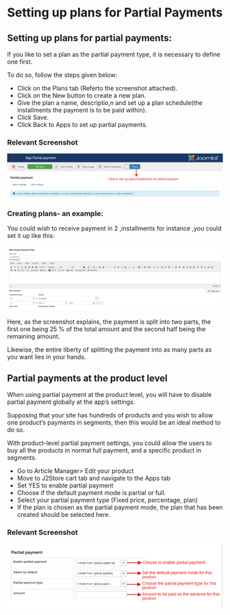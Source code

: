 # Setting up plans for Partial Payments

## Setting up plans for partial payments: <a href="#setting-up-plans-for-partial-payments" id="setting-up-plans-for-partial-payments"></a>

If you like to set a plan as the partial payment type, it is necessary to define one first.

To do so, follow the steps given below:

* Click on the Plans tab (Referto  the screenshot attached).
* Click on the New button to create a new plan.
* Give the plan a name, descriptio,n and set up a plan schedule(the installments the payment is to be paid within).
* Click Save.
* Click Back to Apps to set up partial payments.

### Relevant Screenshot <a href="#relevant-screenshot" id="relevant-screenshot"></a>

![partial payment paln](https://raw.githubusercontent.com/j2store/doc-images/master/partial-payments/setting-up-plans-for-partial-payments/app_partialpaymentplan.png)

### Creating plans- an example: <a href="#creating-plans--an-example" id="creating-plans--an-example"></a>

You could wish to receive payment in 2 ,installments for instance ,you could set it up like this:

![plan setup](https://raw.githubusercontent.com/j2store/doc-images/master/partial-payments/setting-up-plans-for-partial-payments/app_partialpaymentplansetup.png)

Here, as the screenshot explains, the payment is split into two parts, the first one being 25 % of the total amount and the second half being the remaining amount.

Likewise, the entire liberty of splitting the payment into as many parts as you want lies in your hands.

## Partial payments at the product level <a href="#partial-payments-at-product-level" id="partial-payments-at-product-level"></a>

When using partial payment at the product level, you will have to disable partial payment globally at the app’s settings.

Supposing that your site has hundreds of products and you wish to allow one product’s payments in segments, then this would be an ideal method to do so.

With product-level partial payment settings, you could allow the users to buy all the products in normal full payment, and a specific product in segments.

* Go to Article Manager> Edit your product
* Move to J2Store cart tab and navigate to the Apps tab
* Set YES to enable partial payment
* Choose if the default payment mode is partial or full.
* Select your partial payment type (Fixed price, percentage, plan)
* If the plan is chosen as the partial payment mode, the plan that has been created should be selected here.

### Relevant Screenshot <a href="#relevant-screenshot-1" id="relevant-screenshot-1"></a>

![payment product](https://raw.githubusercontent.com/j2store/doc-images/master/partial-payments/setting-up-plans-for-partial-payments/app_partialpaymentproduct.png)
